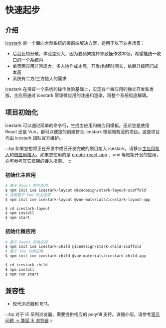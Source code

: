 # 快速起步

## 介绍

[icestark](https://github.com/ice-lab/icestark) 是一个面向大型系统的微前端解决方案，适用于以下业务场景：

- 后台比较分散，体验差别大，因为要频繁跳转导致操作效率低，希望能统一收口的一个系统内
- 单页面应用非常庞大，多人协作成本高，开发/构建时间长，依赖升级回归成本高
- 系统有二方/三方接入的需求

icestark 在保证一个系统的操作体验基础上，实现各个微应用的独立开发和发版，主应用通过 icestark 管理微应用的注册和渲染，将整个系统彻底解耦。

## 项目初始化

icestark 可以通过简单的命令行，生成主应用和微应用模板。无论您是使用 React 还是 Vue，都可以便捷的创建符合 icestark 微前端规范的项目。这些项目均由 icestark 团队官方维护。

:::tip
如果您想将正在开发中或已开发完成的项目接入 icestark，请移步[主应用接入](./guide/use-layout/react)和[微应用接入](./guide/use-child/react)。如果您使用的是 [create-react-app](https://github.com/facebook/create-react-app) 、umi 等框架开发的应用，亦可参考[其它框架的接入指南](./guide/use-child/others)。
:::

### 初始化主应用

```bash
# 基于 React 的主应用
$ npm init ice icestark-layout @icedesign/stark-layout-scaffold
# 或者基于 Vue 的主应用
$ npm init ice icestark-layout @vue-materials/icestark-layout-app

$ cd icestark-layout
$ npm install
$ npm start
```

### 初始化微应用

```bash
# 基于 React 的微应用
$ npm init ice icestark-child @icedesign/stark-child-scaffold
# 基于 Vue 的微应用
$ npm init ice icestark-child @vue-materials/icestark-child-app

$ cd icestark-child
$ npm install
$ npm run start
```

## 兼容性

+ 现代浏览器和 IE11。

:::tip
对于 IE 系列浏览器，需要提供相应的 polyfill 支持。详细介绍，请参考[常见问题 -> 兼容 IE 浏览器](./faq#兼容-ie-浏览器)
:::
